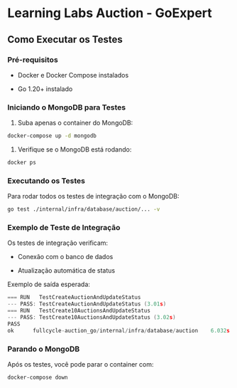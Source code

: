 # Learning Labs Auction - GoExpert

## Como Executar os Testes

### Pré-requisitos

- Docker e Docker Compose instalados

- Go 1.20+ instalado

### Iniciando o MongoDB para Testes

1. Suba apenas o container do MongoDB:

```bash
docker-compose up -d mongodb
```

1. Verifique se o MongoDB está rodando:

```bash
docker ps
```

### Executando os Testes

Para rodar todos os testes de integração com o MongoDB:

```bash
go test ./internal/infra/database/auction/... -v
```

### Exemplo de Teste de Integração

Os testes de integração verificam:

- Conexão com o banco de dados

- Atualização automática de status

Exemplo de saída esperada:

```go
=== RUN   TestCreateAuctionAndUpdateStatus
--- PASS: TestCreateAuctionAndUpdateStatus (3.01s)
=== RUN   TestCreate10AuctionsAndUpdateStatus
--- PASS: TestCreate10AuctionsAndUpdateStatus (3.02s)
PASS
ok      fullcycle-auction_go/internal/infra/database/auction    6.032s
```

### Parando o MongoDB

Após os testes, você pode parar o container com:

```bash
docker-compose down
```
